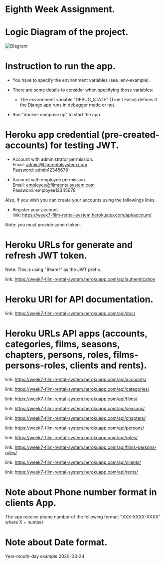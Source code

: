 #  Eighth Week Assignment.

# Logic Diagram of the project.
![Diagram](https://gitlab.com/t7501/fifth-week-assignment/-/blob/feature/django/models/img/Fifth%20Week%20Assignement%20UML.drawio.png)

# Instruction to run the app.

- You have to specify the environment variables (see .env-example).
- There are some details to consider when specifying those variables:
    - The environment variable "DEBUG_STATE" (True / False) defines if the
      Django app runs in debugger mode or not.
    
- Run "docker-compose up" to start the app. 

# Heroku app credential (pre-created-accounts) for testing JWT.
- Account with administrator permission. <br />
Email: admin@filmrentalsystem.com <br />
Password: admin12345678 

- Account with employee permission. <br />
Email: employee@filmrentalsystem.com <br />
Password: employee12345678 

Also, If you wish you can create your accounts using the followings links.<br />

- Register your account. <br />
link: https://week7-film-rental-system.herokuapp.com/api/account/

Note: you must provide admin token. 

# Heroku URLs for generate and refresh JWT token.
Note: This is using "Bearer" as the JWT prefix. 

link: https://week7-film-rental-system.herokuapp.com/api/authentication


# Heroku URl for API documentation. 
link: https://week7-film-rental-system.herokuapp.com/api/doc/

# Heroku URLs API apps (accounts, categories, films, seasons, chapters, persons, roles, films-persons-roles, clients and rents).
link: https://week7-film-rental-system.herokuapp.com/api/accounts/

link: https://week7-film-rental-system.herokuapp.com/api/categories/

link: https://week7-film-rental-system.herokuapp.com/api/films/

link: https://week7-film-rental-system.herokuapp.com/api/seasons/

link: https://week7-film-rental-system.herokuapp.com/api/chapters/

link: https://week7-film-rental-system.herokuapp.com/api/persons/

link: https://week7-film-rental-system.herokuapp.com/api/roles/

link: https://week7-film-rental-system.herokuapp.com/api/films-persons-roles/

link: https://week7-film-rental-system.herokuapp.com/api/clients/

link: https://week7-film-rental-system.herokuapp.com/api/rents/

# Note about Phone number format in clients App.
The app receive phone number of the following format: "XXX-XXXX-XXXX" 
where X = number

# Note about Date format.
Year-mouth-day example 2020-03-24

